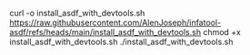 curl -o install_asdf_with_devtools.sh https://raw.githubusercontent.com/AlenJoseph/infatool-asdf/refs/heads/main/install_asdf_with_devtools.sh
chmod +x install_asdf_with_devtools.sh
./install_asdf_with_devtools.sh
